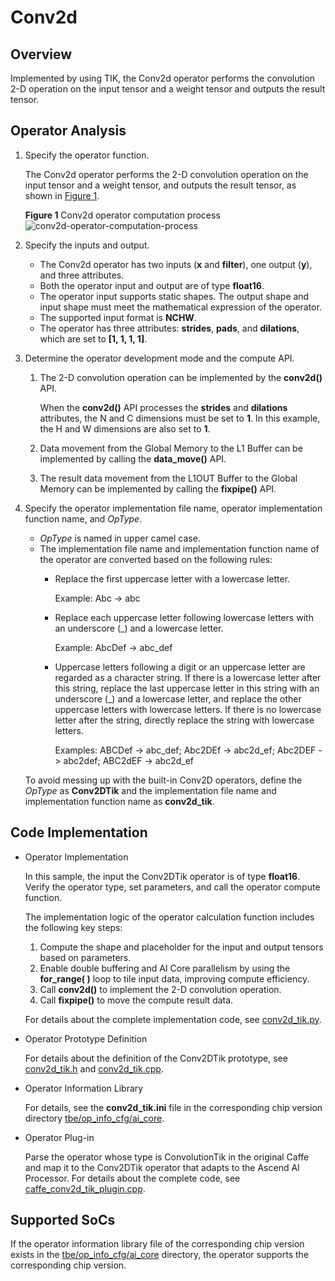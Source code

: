 # Conv2d<a name="EN-US_TOPIC_0302083411"></a>

## Overview<a name="section1973805311174"></a>

Implemented by using TIK, the Conv2d operator performs the convolution 2-D operation on the input tensor and a weight tensor and outputs the result tensor.

## Operator Analysis<a name="section19621012171817"></a>

1.  Specify the operator function.

    The Conv2d operator performs the 2-D convolution operation on the input tensor and a weight tensor, and outputs the result tensor, as shown in  [Figure 1](#fig2099591662413).

    **Figure  1**  Conv2d operator computation process<a name="fig2099591662413"></a>  
    ![](https://images.gitee.com/uploads/images/2020/1223/174800_6754ce07_5474059.png "conv2d-operator-computation-process")

2.  Specify the inputs and output.
    -   The Conv2d operator has two inputs \(**x**  and  **filter**\), one output \(**y**\), and three attributes.
    -   Both the operator input and output are of type  **float16**.
    -   The operator input supports static shapes. The output shape and input shape must meet the mathematical expression of the operator.
    -   The supported input format is  **NCHW**.
    -   The operator has three attributes:  **strides**,  **pads**, and  **dilations**, which are set to  **\[1, 1, 1, 1\]**.

3.  Determine the operator development mode and the compute API.
    1.  The 2-D convolution operation can be implemented by the  **conv2d\(\)**  API.

        When the  **conv2d\(\)**  API processes the  **strides**  and  **dilations**  attributes, the N and C dimensions must be set to  **1**. In this example, the H and W dimensions are also set to  **1**.

    2.  Data movement from the  Global Memory  to the  L1 Buffer  can be implemented by calling the  **data\_move\(\)**  API.
    3.  The result data movement from the  L1OUT Buffer  to the  Global Memory  can be implemented by calling the  **fixpipe\(\)**  API.

4.  Specify the operator implementation file name, operator implementation function name, and  _OpType_.

    -   _OpType_  is named in upper camel case.
    -   The implementation file name and implementation function name of the operator are converted based on the following rules:
        -   Replace the first uppercase letter with a lowercase letter.

            Example: Abc -\> abc

        -   Replace each uppercase letter following lowercase letters with an underscore \(\_\) and a lowercase letter.

            Example: AbcDef -\> abc\_def

        -   Uppercase letters following a digit or an uppercase letter are regarded as a character string. If there is a lowercase letter after this string, replace the last uppercase letter in this string with an underscore \(\_\) and a lowercase letter, and replace the other uppercase letters with lowercase letters. If there is no lowercase letter after the string, directly replace the string with lowercase letters.

            Examples: ABCDef -\> abc\_def; Abc2DEf -\> abc2d\_ef; Abc2DEF -\> abc2def; ABC2dEF -\> abc2d\_ef



    To avoid messing up with the built-in Conv2D operators, define the  _OpType_  as  **Conv2DTik**  and the implementation file name and implementation function name as  **conv2d\_tik**.


## Code Implementation<a name="section657125913571"></a>

-   Operator Implementation

    In this sample, the input the Conv2DTik operator is of type  **float16**. Verify the operator type, set parameters, and call the operator compute function.

    The implementation logic of the operator calculation function includes the following key steps:

    1.  Compute the shape and placeholder for the input and output tensors based on parameters.
    2.  Enable double buffering and AI Core parallelism by using the  **for\_range\( \)**  loop to tile input data, improving compute efficiency.
    3.  Call  **conv2d\(\)**  to implement the 2-D convolution operation.
    4.  Call  **fixpipe\(\)**  to move the compute result data.

    For details about the complete implementation code, see  [conv2d\_tik.py](../tbe/impl/conv2d_tik.py).

-   Operator Prototype Definition

    For details about the definition of the Conv2DTik prototype, see  [conv2d\_tik.h](../op_proto/conv2d_tik.h)  and  [conv2d\_tik.cpp](../op_proto/conv2d_tik.cpp).

-   Operator Information Library

    For details, see the  **conv2d\_tik.ini**  file in the corresponding chip version directory  [tbe/op\_info\_cfg/ai\_core](../tbe/op_info_cfg/ai_core).

-   Operator Plug-in

    Parse the operator whose type is ConvolutionTik in the original Caffe and map it to the Conv2DTik operator that adapts to the Ascend AI Processor. For details about the complete code, see  [caffe\_conv2d\_tik\_plugin.cpp](../framework/caffe_plugin/caffe_conv2d_tik_plugin.cpp).


## Supported SoCs<a name="section13382182116471"></a>

If the operator information library file of the corresponding chip version exists in the  [tbe/op\_info\_cfg/ai\_core](../tbe/op_info_cfg/ai_core)  directory, the operator supports the corresponding chip version.
